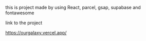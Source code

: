 this is project made by using React, parcel, gsap, supabase and fontawesome

link to the project 

https://ourgalaxy.vercel.app/
